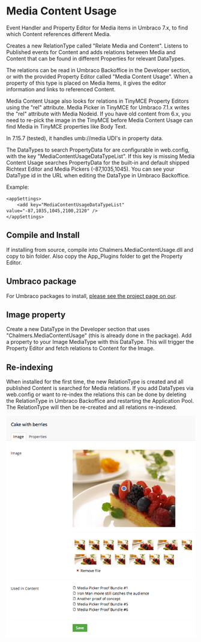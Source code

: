 Media Content Usage
===================

Event Handler and Property Editor for Media items in Umbraco 7.x, to find which Content references different Media.

Creates a new RelationType called "Relate Media and Content". Listens to Published events for Content and adds relations between Media and Content that can be found in different Properties for relevant DataTypes.

The relations can be read in Umbraco Backoffice in the Developer section, or with the provided Property Editor called "Media Content Usage". When a property of this type is placed on Media Items, it gives the editor information and links to referenced Content.

Media Content Usage also looks for relations in TinyMCE Property Editors using the "rel" attribute. Media Picker in TinyMCE for Umbraco 7.1.x writes the "rel" attribute with Media Nodeid. If you have old content from 6.x, you need to re-pick the image in the TinyMCE before Media Content Usage can find Media in TinyMCE properties like Body Text.

In 7.15.7 (tested), it handles umb://media UDI's in property data.

The DataTypes to search PropertyData for are configurable in web.config, with the key "MediaContentUsageDataTypeList". If this key is missing Media Content Usage searches PropertyData for the built-in and default shipped Richtext Editor and Media Pickers (-87,1035,1045). You can see your DataType id in the URL when editing the DataType in Umbraco Backoffice.

Example:
```
<appSettings>
    <add key="MediaContentUsageDataTypeList" value="-87,1035,1045,2100,2120" />
</appSettings>
```


Compile and Install
-------------------

If installing from source, compile into Chalmers.MediaContentUsage.dll and copy to bin folder. Also copy the App_Plugins folder to get the Property Editor.

Umbraco package
---------------

For Umbraco packages to install, [please see the project page on our](http://our.umbraco.org/projects/backoffice-extensions/media-content-usage).


Image property
--------------

Create a new DataType in the Developer section that uses "Chalmers.MediaContentUsage" (this is already done in the package). Add a property to your Image MediaType with this DataType. This will trigger the Property Editor and fetch relations to Content for the Image. 


Re-indexing
-----------

When installed for the first time, the new RelationType is created and all published Content is searched for Media relations. If you add DataTypes via web.config or want to re-index the relations this can be done by deleting the RelationType in Umbraco Backoffice and restarting the Application Pool. The RelationType will then be re-created and all relations re-indexed.


![alt text](https://raw.githubusercontent.com/rolfis/MediaContentUsage/master/MediaContentUsageExample.png)
